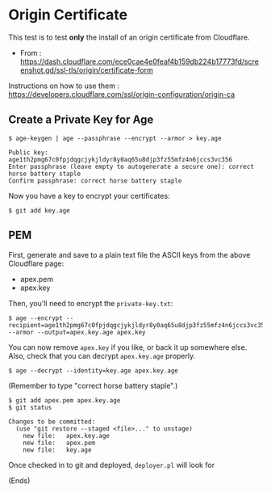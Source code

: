 # Origin Certificate

This test is to test **only** the install of an origin certificate from Cloudflare.

* From : https://dash.cloudflare.com/ece0cae4e0feaf4b159db224b17773fd/screenshot.gd/ssl-tls/origin/certificate-form

Instructions on how to use them : https://developers.cloudflare.com/ssl/origin-configuration/origin-ca

## Create a Private Key for Age

```
$ age-keygen | age --passphrase --encrypt --armor > key.age

Public key: age1th2pmg67c0fpjdqgcjykjldyr8y0aq65u8djp3fz55mfz4n6jccs3vc356
Enter passphrase (leave empty to autogenerate a secure one): correct horse battery staple
Confirm passphrase: correct horse battery staple
```

Now you have a key to encrypt your certificates:

```
$ git add key.age
```

## PEM

First, generate and save to a plain text file the ASCII keys from the above Cloudflare page:

* apex.pem
* apex.key

Then, you'll need to encrypt the `private-key.txt`:

```
$ age --encrypt --recipient=age1th2pmg67c0fpjdqgcjykjldyr8y0aq65u8djp3fz55mfz4n6jccs3vc356 --armor --output=apex.key.age apex.key
```

You can now remove `apex.key` if you like, or back it up somewhere else. Also, check that you can decrypt `apex.key.age` properly.

```
$ age --decrypt --identity=key.age apex.key.age
```

(Remember to type "correct horse battery staple".)

```
$ git add apex.pem apex.key.age
$ git status

Changes to be committed:
  (use "git restore --staged <file>..." to unstage)
	new file:   apex.key.age
	new file:   apex.pem
	new file:   key.age

```

Once checked in to git and deployed, `deployer.pl` will look for

(Ends)
